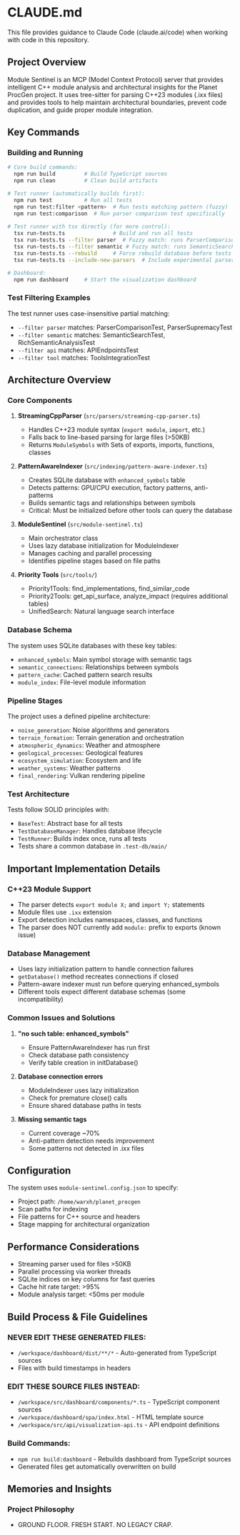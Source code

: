 # CLAUDE.md

This file provides guidance to Claude Code (claude.ai/code) when working with code in this repository.

## Project Overview

Module Sentinel is an MCP (Model Context Protocol) server that provides intelligent C++ module analysis and architectural insights for the Planet ProcGen project. It uses tree-sitter for parsing C++23 modules (.ixx files) and provides tools to help maintain architectural boundaries, prevent code duplication, and guide proper module integration.

## Key Commands

### Building and Running

```bash
# Core build commands:
  npm run build         # Build TypeScript sources
  npm run clean         # Clean build artifacts

# Test runner (automatically builds first):
  npm run test          # Run all tests
  npm run test:filter <pattern>  # Run tests matching pattern (fuzzy)
  npm run test:comparison  # Run parser comparison test specifically
  
# Test runner with tsx directly (for more control):
  tsx run-tests.ts               # Build and run all tests
  tsx run-tests.ts --filter parser  # Fuzzy match: runs ParserComparisonTest
  tsx run-tests.ts --filter semantic # Fuzzy match: runs SemanticSearchTest, RichSemanticAnalysisTest
  tsx run-tests.ts --rebuild     # Force rebuild database before tests
  tsx run-tests.ts --include-new-parsers  # Include experimental parser tests

# Dashboard:
  npm run dashboard     # Start the visualization dashboard
```

### Test Filtering Examples

The test runner uses case-insensitive partial matching:
- `--filter parser` matches: ParserComparisonTest, ParserSupremacyTest
- `--filter semantic` matches: SemanticSearchTest, RichSemanticAnalysisTest
- `--filter api` matches: APIEndpointsTest
- `--filter tool` matches: ToolsIntegrationTest

## Architecture Overview

### Core Components

1. **StreamingCppParser** (`src/parsers/streaming-cpp-parser.ts`)

   - Handles C++23 module syntax (`export module`, `import`, etc.)
   - Falls back to line-based parsing for large files (>50KB)
   - Returns `ModuleSymbols` with Sets of exports, imports, functions, classes

2. **PatternAwareIndexer** (`src/indexing/pattern-aware-indexer.ts`)

   - Creates SQLite database with `enhanced_symbols` table
   - Detects patterns: GPU/CPU execution, factory patterns, anti-patterns
   - Builds semantic tags and relationships between symbols
   - Critical: Must be initialized before other tools can query the database

3. **ModuleSentinel** (`src/module-sentinel.ts`)

   - Main orchestrator class
   - Uses lazy database initialization for ModuleIndexer
   - Manages caching and parallel processing
   - Identifies pipeline stages based on file paths

4. **Priority Tools** (`src/tools/`)
   - Priority1Tools: find_implementations, find_similar_code
   - Priority2Tools: get_api_surface, analyze_impact (requires additional tables)
   - UnifiedSearch: Natural language search interface

### Database Schema

The system uses SQLite databases with these key tables:

- `enhanced_symbols`: Main symbol storage with semantic tags
- `semantic_connections`: Relationships between symbols
- `pattern_cache`: Cached pattern search results
- `module_index`: File-level module information

### Pipeline Stages

The project uses a defined pipeline architecture:

- `noise_generation`: Noise algorithms and generators
- `terrain_formation`: Terrain generation and orchestration
- `atmospheric_dynamics`: Weather and atmosphere
- `geological_processes`: Geological features
- `ecosystem_simulation`: Ecosystem and life
- `weather_systems`: Weather patterns
- `final_rendering`: Vulkan rendering pipeline

### Test Architecture

Tests follow SOLID principles with:

- `BaseTest`: Abstract base for all tests
- `TestDatabaseManager`: Handles database lifecycle
- `TestRunner`: Builds index once, runs all tests
- Tests share a common database in `.test-db/main/`

## Important Implementation Details

### C++23 Module Support

- The parser detects `export module X;` and `import Y;` statements
- Module files use `.ixx` extension
- Export detection includes namespaces, classes, and functions
- The parser does NOT currently add `module:` prefix to exports (known issue)

### Database Management

- Uses lazy initialization pattern to handle connection failures
- `getDatabase()` method recreates connections if closed
- Pattern-aware indexer must run before querying enhanced_symbols
- Different tools expect different database schemas (some incompatibility)

### Common Issues and Solutions

1. **"no such table: enhanced_symbols"**

   - Ensure PatternAwareIndexer has run first
   - Check database path consistency
   - Verify table creation in initDatabase()

2. **Database connection errors**

   - ModuleIndexer uses lazy initialization
   - Check for premature close() calls
   - Ensure shared database paths in tests

3. **Missing semantic tags**
   - Current coverage ~70%
   - Anti-pattern detection needs improvement
   - Some patterns not detected in .ixx files

## Configuration

The system uses `module-sentinel.config.json` to specify:

- Project path: `/home/warxh/planet_procgen`
- Scan paths for indexing
- File patterns for C++ source and headers
- Stage mapping for architectural organization

## Performance Considerations

- Streaming parser used for files >50KB
- Parallel processing via worker threads
- SQLite indices on key columns for fast queries
- Cache hit rate target: >95%
- Module analysis target: <50ms per module

## Build Process & File Guidelines

### NEVER EDIT THESE GENERATED FILES:
- `/workspace/dashboard/dist/**/*` - Auto-generated from TypeScript sources
- Files with build timestamps in headers

### EDIT THESE SOURCE FILES INSTEAD:
- `/workspace/src/dashboard/components/*.ts` - TypeScript component sources  
- `/workspace/dashboard/spa/index.html` - HTML template source
- `/workspace/src/api/visualization-api.ts` - API endpoint definitions

### Build Commands:
- `npm run build:dashboard` - Rebuilds dashboard from TypeScript sources
- Generated files get automatically overwritten on build

## Memories and Insights

### Project Philosophy
- GROUND FLOOR. FRESH START. NO LEGACY CRAP.